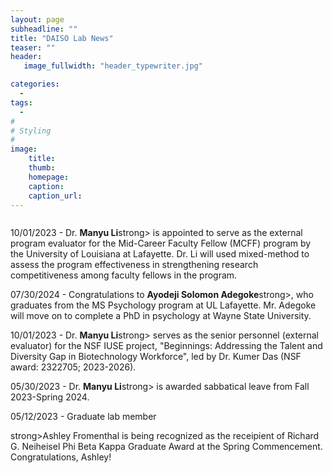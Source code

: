 ```yaml
---
layout: page
subheadline: ""
title: "DAISO Lab News"
teaser: ""
header:
   image_fullwidth: "header_typewriter.jpg"

categories:
  - 
tags:
  - 
#
# Styling
#
image:
    title:
    thumb:
    homepage:
    caption:
    caption_url:
---
```


<div style="overflow-y: scroll; height:400px;">

   <!-- wp:paragraph -->
   <p>10/01/2023 - Dr. <strong>Manyu Li</strong>strong> is appointed to serve as the external program evaluator for the Mid-Career Faculty Fellow (MCFF) program by the University of Louisiana at Lafayette. Dr. Li will used mixed-method to assess the program effectiveness in strengthening research competitiveness among faculty fellows in the program. 
   <!-- /wp:paragraph -->
      
   <!-- wp:paragraph -->
   <p>07/30/2024 - Congratulations to <strong>Ayodeji Solomon Adegoke</strong>strong>, who graduates from the MS Psychology program at UL Lafayette. Mr. Adegoke will move on to complete a PhD in psychology at Wayne State University. 
   <!-- /wp:paragraph -->

   <!-- wp:paragraph -->
   <p>10/01/2023 - Dr. <strong>Manyu Li</strong>strong> serves as the senior personnel (external evaluator) for the NSF IUSE project, "Beginnings: Addressing the Talent and Diversity Gap in Biotechnology Workforce", led by Dr. Kumer Das (NSF award: 2322705; 2023-2026).  
   <!-- /wp:paragraph -->

   <!-- wp:paragraph -->
   <p>05/30/2023 - Dr. <strong>Manyu Li</strong>strong> is awarded sabbatical leave from Fall 2023-Spring 2024.
   <!-- /wp:paragraph -->
      
   <!-- wp:paragraph -->
   <p>05/12/2023 - Graduate lab member </p>strong>Ashley Fromenthal</strong> is being recognized as the receipient of Richard G. Neiheisel Phi Beta Kappa Graduate Award at the Spring Commencement. Congratulations, Ashley!
   <!-- /wp:paragraph -->
      
   <!-- wp:paragraph -->
   <p>05/12/2023 -  Graduate lab member <strong>Brianna Sadighian</strong> is being recognized as the receipient of Outstanding Master's Graduate at the Spring Commencement. Congratulations, Bri!
   <!-- /wp:paragraph -->
   
   <!-- wp:paragraph -->
   <p>05/11/2023 -  Dr. <strong>Manyu Li</strong> received tenure and promotion to the Associate Professor rank. 
   <!-- /wp:paragraph -->
   
   <!-- wp:paragraph -->
   <p>10/06/2022 - Dr. <strong>Manyu Li</strong> is being promoted by the <a href="https://www.springer.com/journal/12144" target="_blank" rel="noreferrer noopener">Current Psychology</a> from Associate Editor to Section Editor! </p>
   <!-- /wp:paragraph -->
   
   <!-- wp:paragraph -->
   <p>07/11/2022 -  Dr. <strong>Manyu Li</strong> received the Outstanding Faculty Advising Award, nominated by students Makayla Wilkerson, Joaquil Wilder, and Jada Venable. 
   <!-- /wp:paragraph -->
   
   <!-- wp:paragraph -->
   <p>04/07/2022 - Congratulations to our undergraduate lab member, <strong>Sarah West</strong> for receiving the Psychology Department Scholarship. 
   <!-- /wp:paragraph -->
      
   <!-- wp:paragraph -->
   <p>04/07/2022 - Congratulations to our undergraduate lab member, <strong>Taylar Johnson</strong> for receiving the most esteemed graduate award of the department of psychology, <a rel="noreferrer noopener" href="https://www.facebook.com/ULLafayettePsycDepartment/photos/a.701439199900948/5236676036377219" target="_blank">"Hait-Lewis Award for Academic Excellence in Psychology"</a> and the ADVANCE Research Distinction. Both awards recognized Taylar's excellent research activities during her undergraduate years at UL Lafayette Psychology. 
   <!-- /wp:paragraph -->
      
   <!-- wp:paragraph -->
   <p>03/31/2022 - Dr. <strong>Manyu Li</strong> received the professorship title, "Jack & Gladys Theall/BORSF Professorship in College of Liberal Arts". Thank you to the selection committee for reviewing the applications. </p>
   <!-- /wp:paragraph -->
      
   <!-- wp:paragraph -->
   <p>03/28/2022 - Congratulations to <strong>Cheyane Mitchell</strong> for successfully defended her Master's thesis, titled "Super successful: The role of stereotypes, race, and gender in academic motivation". 
   <!-- /wp:paragraph -->
   
   <!-- wp:paragraph -->
   <p>03/10/2022 - Congratulations to our graduate lab member, <strong>Brianna Sadighian</strong> for being elected as <a rel="noreferrer noopener" href="https://www.facebook.com/ULLafayettePsycDepartment/photos/a.701439199900948/5164355403609283/?type=3&theater" target="_blank">SWPA Graduate Student Representative</a> 
   <!-- /wp:paragraph -->
   
   <!-- wp:paragraph -->
   <p>04/01/2022 - Congratulations to our graduate lab member, <strong>Ashley Fromenthal</strong> for winning the <a rel="noreferrer noopener" href="https://www.facebook.com/ULLafayetteGraduateSchool/photos/pcb.4983669521688977/4983662805022982" target="_blank"> "Say it in 6 Competition"</a> 
   <!-- /wp:paragraph -->
   
   <!-- wp:paragraph -->
   <p>02/11/2022 - Dr. <strong>Manyu Li</strong> received the <a rel="noreferrer noopener" href="https://www.flickr.com/photos/officialullafayette/51885502491/in/album-72177720296731572/" target="_blank"> Rising Star Award 2019-2020</a>  from the University of Louisiana at Lafayette  </p>
   <!-- /wp:paragraph -->
   
   
   <!-- wp:paragraph -->
   <p>11/03/2021 - Dr. <strong>Manyu Li</strong> (co-PI) and Dr. Yu Wang's (PI) NSF proposal (~300k) on research and teaching practices on OER has been recommended for funding. More information to come on the website! </p>
   <!-- /wp:paragraph -->
   
   
   <!-- wp:paragraph -->
   <p>10/12/2021 - Dr. <strong>Manyu Li's</strong> proposal for a Faculty Learning Community (FLC) on Improving Accessibility, Diversity, Equity, and Inclusion through Open Educational Resources (OER) was selected by the Office of Distance Learning at UL Lafayette. </p>
   <!-- /wp:paragraph -->
   
   <!-- wp:paragraph -->
   <p>7/1/2021 - Dr. <strong>Manyu Li</strong> is being awarded by the Open Education Group as a Open Education Resource (OER) Research Fellow. Dr. Li will be conducting research on OER and open pedadogy. </p>
   <!-- /wp:paragraph -->
   
   <!-- wp:paragraph -->
   <p>5/24/2021 - In collaboration with Dr. Taniecea Mallery, Dr. <strong>Manyu Li</strong>'s proposal on "Educating for Equity Fellows: A cohort-based Professional Development Program for Equity-Minded Teaching and Learning" is funded via the eLearning Innovation Grants by the Board of Regents Louisiana. The grant will allow the project team to launch a year-long faculty training program on transformative social emotional education. </p>
   <!-- /wp:paragraph -->
   
   <!-- wp:paragraph -->
   <p>4/30/2021 - Dr. <strong>Manyu Li</strong> is being selected by the Louisiana Board of Regents and LOUIS: The Louisiana Library Network to work on an Open Education Resource (OER) project for Dual Enrollment.  The funding (funded to LOUIS by the Department of Education) will allow Dr. Li to co-create free textbook materials (OER materials) for dual enrollment students in psychology. </p>
   <!-- /wp:paragraph -->
   
   <!-- wp:paragraph -->
   <p>4/27/2021 - <strong>Taylar Johnson</strong>, our undergraduate lab member is being selected for the Aline Mitchell Garrett Memorial Endowed Scholarship, awarded by the Department of Psychology at UL Lafayette!!! </p>
   <!-- /wp:paragraph -->
   
   <!-- wp:paragraph -->
   <p>4/14/2021 - Both our graduating lab members, <strong>Nadia Turki</strong> and <strong>Karina Santiago</strong> are being named as Outstanding Undergraduate Researchers ("Research Rock Stars") by the Department of Psychology of UL Lafayette.</p>
   <!-- /wp:paragraph -->
   
   <!-- wp:paragraph -->
   <p>4/5/2021 - Dr. Manyu Li is being appointed by the <a href="https://www.springer.com/journal/12144" target="_blank" rel="noreferrer noopener">Current Psychology</a> as an Associate Editor! </p>
   <!-- /wp:paragraph -->
   
   <!-- wp:paragraph -->
   <p>11/8/2020 - Dr. <strong>Manyu Li </strong>is being named the <a href="https://gradschool.louisiana.edu/blog/meet-outstanding-masters-mentor-dr-manyu-li" target="_blank" rel="noreferrer noopener">2020 Outstanding Master's Mentor</a> by the Graduate School of UL Lafayette. Thank you graduate student <strong>Kristen Black</strong> for the nomination. </p>
   <!-- /wp:paragraph -->
   
   <!-- wp:paragraph -->
   <p>9/29/2020 - Two of our undergraduate lab members, <strong>Taylar Johnson</strong> and <strong>Karina Santiago</strong>  are being selected as McNair scholars!!!  They are the 4th and 5th members of the DAISO lab who are being selected as McNair scholars. Congratulations. Taylar will work on a research project on social identity and sense of community among BTS fans on social media. Karina will work on a research project on stigma towards people with Borderline Personality Disorder.  </p>
   <!-- /wp:paragraph -->
   
   <!-- wp:paragraph -->
   <p>9/2/2020 - Dr. <strong>Manyu Li</strong>'s proposal is being selected by LOUIS: The Louisiana Library Network as part of the LOUIS Open Educational Resources Course Transformation Program Award. The funding will allow Dr. Li to create ancillary materials for open educational resources (OERs) on two courses - Social Psychology and Theories of Personalities.</p>
   <!-- /wp:paragraph -->
   
   <!-- wp:paragraph -->
   <p>5/8/2020 - Dr. <strong>Manyu Li</strong> is being selected for the LOUIS OER Commons Faculty Cohort Program. The funding will allow Dr. Li to participate in a faculty cohort program to learn more about OER. </p>
   <!-- /wp:paragraph -->
   
   <!-- wp:paragraph -->
   <p>9/7/2019 - Two of our undergraduate lab members, <strong>Donaka Autry</strong> and <strong>Kolby Curry</strong> are being selected as McNair scholars!!! Donaka will work on a McNair research project on the perceived discrimination and academic motivation among Black college students under the mentorship of Dr. Li. Kolby will work on a research project understanding the sense of belonging and the financial struggles of Black college students. </p>
   <!-- /wp:paragraph -->
   
   <!-- wp:paragraph -->
   <p>4/2/2019 - Dr. <strong>Manyu Li</strong> is one of the proposals being ranked as # 1 priority in funding by the Board of Regent Louisiana Research Competitive Subprogram.  The proposal is being funded for three years with an amount of $138,364 USD. The funding will allow her to support at least two master students (stipend and tuition waiver) - if interested, please email Dr. Li!</p>
   <!-- /wp:paragraph -->
   
   <!-- wp:paragraph -->
   <p>8/8/2018 - Dr. <strong>Manyu Li</strong> is being selected as the <a rel="noreferrer noopener" href="https://studentexperiencenetwork.org/designation/career-fellowship/" target="_blank"> National Study of Learning Mindsets Early Career fellow</a> by the University of Texas at Austin Population Research Center and the Mindset Scholar. The funding will allow Dr. Li to conduct a text analysis project using the national dataset. </p>
   <!-- /wp:paragraph -->
   
   <!-- wp:paragraph -->
   <p>2/15/2018 - Dr. <strong>Manyu Li</strong> (PI) and Dr. <strong>Theresa Wozencraft</strong> (co-PI) are being selected as the recipients of the American Psychological Foundation’s 2017 Society for General Psychology Mary Whit Calkins Grant. This is an early career grant that will support our work on understanding community support and well-being among natural disaster victims. </p>
   <!-- /wp:paragraph -->
   
   <!-- wp:paragraph -->
   <p>5/21/2018 - Our undergraduate lab member, <strong>Andre Rodriquez</strong> is being selected as a McNair Scholar. Andre will work on a McNair research project on the perception of Mexican immigrants under the mentorship of Dr. Li. </p>
   <!-- /wp:paragraph -->
   
   <!-- wp:paragraph -->
   <p></p>
   <!-- /wp:paragraph -->
</div>
